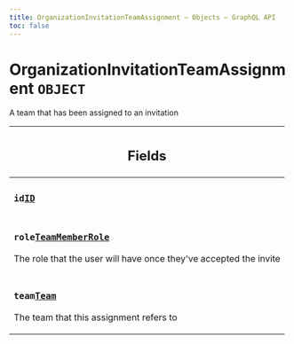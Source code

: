 ```yaml
---
title: OrganizationInvitationTeamAssignment – Objects – GraphQL API
toc: false
---
```

<!--
  _____   ____    _   _  ____ _______   ______ _____ _____ _______
  |  __  / __   |  | |/ __ __   __| |  ____|  __ _   _|__   __|
  | |  | | |  | | |  | | |  | | | |    | |__  | |  | || |    | |
  | |  | | |  | | | . ` | |  | | | |    |  __| | |  | || |    | |
  | |__| | |__| | | |  | |__| | | |    | |____| |__| || |_   | |
  |_____/ ____/  |_| _|____/  |_|    |______|_____/_____|  |_|
  This file is auto-generated by script/generate_graphql_api_content.sh,
  please build the schema.json by running `rails api:graph:export`
  with https://github.com/buildkite/buildkite/,
  replace the content in data/graphql_data_schema.json
  and run the generation script `./scripts/generate-graphql-api-content.sh`.
-->
<!-- vale off -->
<h1 class="has-pills" data-algolia-exclude>
  OrganizationInvitationTeamAssignment
  <span class="pill pill--object pill--normal-case pill--large"><code>OBJECT</code></span>
</h1>
<!-- vale on -->


<p>A team that has been assigned to an invitation</p>


<table class="responsive-table responsive-table--single-column-rows">
  <thead>
    <th>
      <h2 data-algolia-exclude>Fields</h2>
    </th>
  </thead>
  <tbody>
    <tr><td><h3 class="is-small has-pills"><code>id</code><a href="/docs/apis/graphql/schemas/scalar/id" class="pill pill--scalar pill--normal-case pill--medium" title="Go to SCALAR ID"><code>ID</code></a></h3></td></tr><tr><td><h3 class="is-small has-pills"><code>role</code><a href="/docs/apis/graphql/schemas/enum/teammemberrole" class="pill pill--enum pill--normal-case pill--medium" title="Go to ENUM TeamMemberRole"><code>TeamMemberRole</code></a></h3><p>The role that the user will have once they've accepted the invite</p></td></tr><tr><td><h3 class="is-small has-pills"><code>team</code><a href="/docs/apis/graphql/schemas/object/team" class="pill pill--object pill--normal-case pill--medium" title="Go to OBJECT Team"><code>Team</code></a></h3><p>The team that this assignment refers to</p></td></tr>
  </tbody>
</table>
